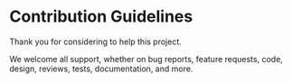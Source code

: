 # Contribution Guidelines

Thank you for considering to help this project.

We welcome all support, whether on bug reports, feature requests, code, design, reviews, tests, documentation, and more.
